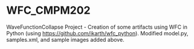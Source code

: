 # WFC_CMPM202
WaveFunctionCollapse Project - Creation of some artifacts using WFC in Python (using https://github.com/ikarth/wfc_python). Modified model.py, samples.xml, and sample images added above. 
